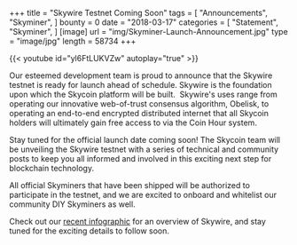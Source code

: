 +++
title = "Skywire Testnet Coming Soon"
tags = [ "Announcements", "Skyminer", ]
bounty = 0
date = "2018-03-17"
categories = [ "Statement", "Skyminer", ]
[image]
    url = "img/Skyminer-Launch-Announcement.jpg"
    type = "image/jpg"
    length = 58734
+++

{{< youtube id="yl6FtLUKVZw" autoplay="true" >}}


Our esteemed development team is proud to announce that the Skywire testnet is ready for launch ahead of schedule. Skywire is the foundation upon which the Skycoin platform will be built.  Skywire's uses range from operating our innovative web-of-trust consensus algorithm, Obelisk, to operating an end-to-end encrypted distributed internet that all Skycoin holders will ultimately gain free access to via the Coin Hour system.

Stay tuned for the official launch date coming soon! The Skycoin team will be unveiling the Skywire testnet with a series of technical and community posts to keep you all informed and involved in this exciting next step for blockchain technology.

All official Skyminers that have been shipped will be authorized to participate in the testnet, and we are excited to onboard and whitelist our community DIY Skyminers as well.

Check out our [recent infographic](https://www.skycoin.net/blog/infographics/skycoin-digest-skywire-overview/) for an overview of Skywire, and stay tuned for the exciting details to follow soon.
